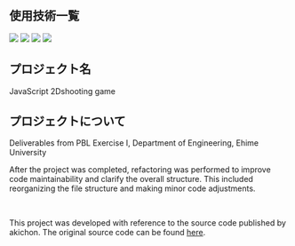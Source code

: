 <!-- ## content
JavaScript 2Dshooting game

## 動作確認
以下のURLで動作確認ができる

http://nono1224.starfree.jp/2Dshooting/game.html

## description
PBL演習ⅠのG班で作成した成果物に改良を加えたもの。

## 改良点
リファクタリング

敵の撃破した際にアイテムを発生させる

 -->

<div id="top"></div>

## 使用技術一覧

<!-- シールド一覧 -->
<p style="display: inline">
    <img src="https://img.shields.io/badge/html5-%23E34F26.svg?style=for-the-badge&logo=html5&logoColor=white"> 
    <img src="https://img.shields.io/badge/css3-%231572B6.svg?style=for-the-badge&logo=css3&logoColor=white"> 
    <img src="https://img.shields.io/badge/javascript-%23323330.svg?style=for-the-badge&logo=javascript&logoColor=%23F7DF1"> 
    <img src="https://img.shields.io/badge/php-%23777BB4.svg?style=for-the-badge&logo=php&logoColor=white"> 
</p>


## プロジェクト名

JavaScript 2Dshooting game
<br>
<!-- プロジェクトについて -->

## プロジェクトについて

Deliverables from PBL Exercise I, Department of Engineering, Ehime University

After the project was completed, refactoring was performed to improve code maintainability and clarify the overall structure.
This included reorganizing the file structure and making minor code adjustments.

<br>

This project was developed with reference to the source code published by akichon.
The original source code can be found <a href="https://aki28.com/f/stg2/">here</a>.
<br>